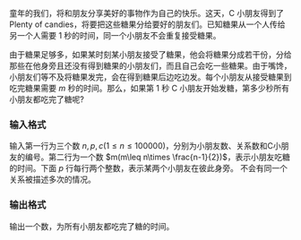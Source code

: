 童年的我们，将和朋友分享美好的事物作为自己的快乐。这天，C 小朋友得到了 Plenty of candies，将要把这些糖果分给要好的朋友们。已知糖果从一个人传给另一个人需要 $1$ 秒的时间，同一个小朋友不会重复接受糖果。

由于糖果足够多，如果某时刻某小朋友接受了糖果，他会将糖果分成若干份，分给那些在他身旁且还没有得到糖果的小朋友们，而且自己会吃一些糖果。由于嘴馋，小朋友们等不及将糖果发完，会在得到糖果后边吃边发。每个小朋友从接受糖果到吃完糖果需要 $m$ 秒的时间。那么，如果第 $1$ 秒 C 小朋友开始发糖，第多少秒所有小朋友都吃完了糖呢?

### 输入格式

输入第一行为三个数 $n,p,c(1\leq n\leq 100000)$，分别为小朋友数、关系数和C小朋友的编号。第二行为一个数 $m(m\leq n\times \frac{n-1}{2})$，表示小朋友吃糖的时间。下面 $p$ 行每行两个整数，表示某两个小朋友在彼此身旁。
不会有同一个关系被描述多次的情况。

### 输出格式

输出一个数，为所有小朋友都吃完了糖的时间。
